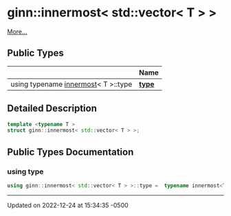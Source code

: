 # ginn::innermost< std::vector< T > >


 [More...](#detailed-description)

## Public Types

<span class="api-table">

|                | Name           |
| -------------- | -------------- |
| using typename [innermost](api/Classes/structginn_1_1innermost.md)< T >::type | **[type](api/Classes/structginn_1_1innermost_3_01std_1_1vector_3_01_t_01_4_01_4.md#using-type)**  |


</span>

## Detailed Description

```cpp
template <typename T >
struct ginn::innermost< std::vector< T > >;
```

## Public Types Documentation

### using type

```cpp
using ginn::innermost< std::vector< T > >::type =  typename innermost<T>::type;
```


-------------------------------

Updated on 2022-12-24 at 15:34:35 -0500